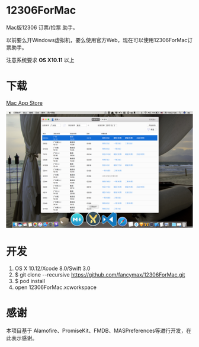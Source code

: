 # 12306ForMac

Mac版12306 订票/捡票 助手。

以前要么开Windows虚拟机，要么使用官方Web，现在可以使用12306ForMac订票助手。

注意系统要求  **OS X10.11**  以上

# 下载

[Mac App Store](https://itunes.apple.com/cn/app/ding-piao-zhu-shou/id1163682213?l=zh&ls=1&mt=12)


![demo](screenshot/12306ForMac.png)

# 开发

1. OS X 10.12/Xcode 8.0/Swift 3.0
2. $ git clone --recursive https://github.com/fancymax/12306ForMac.git 
3. $ pod install
4. open 12306ForMac.xcworkspace

# 感谢

本项目基于 Alamofire、PromiseKit、FMDB、MASPreferences等进行开发，在此表示感谢。

